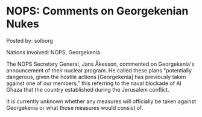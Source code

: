 # NOPS: Comments on Georgekenian Nukes

Posted by: solborg

Nations involved: NOPS, Georgekenia

The NOPS Secretary General, Jans Åkesson, commented on Georgekenia's announcement of their nuclear program. He called these plans "potentially dangerous, given the hostile actions [Georgekenia] has previously taken against one of our members," this referring to the naval blockade of Al Ghaza that the country established during the Jerusalem conflict.

It is currently unknown whether any measures will officially be taken against Georgekenia or what those measures would consist of.